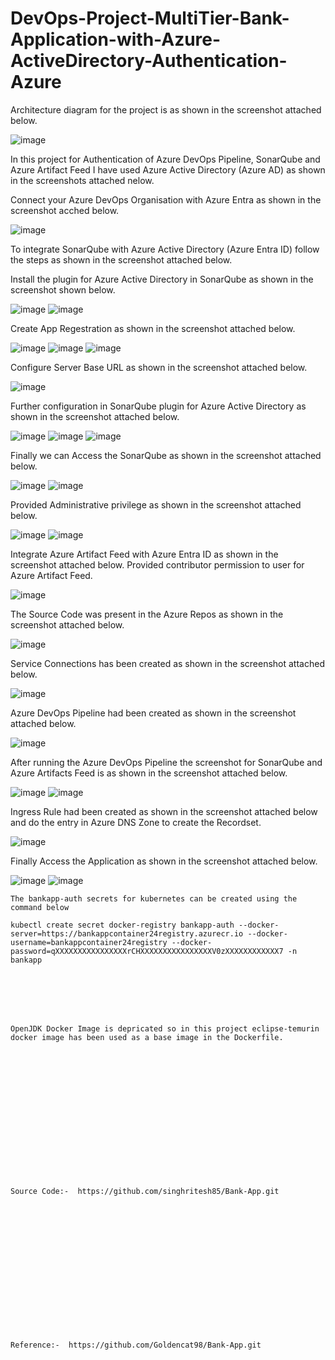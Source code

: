 # DevOps-Project-MultiTier-Bank-Application-with-Azure-ActiveDirectory-Authentication-Azure

Architecture diagram for the project is as shown in the screenshot attached below.

![image](https://github.com/user-attachments/assets/c0eb22ae-e4d0-4eaf-9322-c7ecaafed1ab)

In this project for Authentication of Azure DevOps Pipeline, SonarQube and Azure Artifact Feed I have used Azure Active Directory (Azure AD) as shown in the screenshots attached nelow.

Connect your Azure DevOps Organisation with Azure Entra as shown in the screenshot acched below.

![image](https://github.com/user-attachments/assets/4321872c-3866-49e3-b390-fca95b0f9dc8)

To integrate SonarQube with Azure Active Directory (Azure Entra ID) follow the steps as shown in the screenshot attached below.

Install the plugin for Azure Active Directory in SonarQube as shown in the screenshot shown below.

![image](https://github.com/user-attachments/assets/69a3bf45-2488-4b36-b21e-2c16c890c407)
![image](https://github.com/user-attachments/assets/5464f1ba-9d7b-4c35-87b0-5198466809e7)

Create App Regestration as shown in the screenshot attached below.

![image](https://github.com/user-attachments/assets/b19e8b8b-16af-4eb3-b5e7-2c2774c48425)
![image](https://github.com/user-attachments/assets/bab86daa-f59b-47ef-ae28-f9d0b0d7c78e)
![image](https://github.com/user-attachments/assets/5004d489-ddc1-4eb4-92aa-e3377d805184)

Configure Server Base URL as shown in the screenshot attached below.

![image](https://github.com/user-attachments/assets/8c77d2db-64c6-4636-ba46-1fcd0814104d)

Further configuration in SonarQube plugin for Azure Active Directory as shown in the screenshot attached below.

![image](https://github.com/user-attachments/assets/333e853f-478a-4edc-9d29-e3bc47c5f895)
![image](https://github.com/user-attachments/assets/823005d3-a9e4-440c-8def-999d27d57d17)
![image](https://github.com/user-attachments/assets/e429b469-c794-42b4-a650-d5c28232a2ee)

Finally we can Access the SonarQube as shown in the screenshot attached below.

![image](https://github.com/user-attachments/assets/72133612-2bbe-4d6c-b8d1-802abdf2043b)
![image](https://github.com/user-attachments/assets/d433484e-bfbd-44bd-b546-446fb22fa1fc)

Provided Administrative privilege as shown in the screenshot attached below.

![image](https://github.com/user-attachments/assets/9cef79b1-03ac-48f0-9b52-b417ad0cbbb3)
![image](https://github.com/user-attachments/assets/7dc31d11-9092-4baa-9da3-38e7d44f4523)

Integrate Azure Artifact Feed with Azure Entra ID as shown in the screenshot attached below. Provided contributor permission to user for Azure Artifact Feed. 

![image](https://github.com/user-attachments/assets/9fd244ea-7a19-4d94-942c-33d1e113356f)

The Source Code was present in the Azure Repos as shown in the screenshot attached below.

![image](https://github.com/user-attachments/assets/10383f79-d2e2-457d-9661-85e4ba20c4c9)

Service Connections has been created as shown in the screenshot attached below.

![image](https://github.com/user-attachments/assets/7010265d-a25c-4ea8-8f63-edcf9401985a)

Azure DevOps Pipeline had been created as shown in the screenshot attached below.

![image](https://github.com/user-attachments/assets/7b858c33-0743-4200-82a8-8f6b9b4aa7a7)

After running the Azure DevOps Pipeline the screenshot for SonarQube and Azure Artifacts Feed is as shown in the screenshot attached below.

![image](https://github.com/user-attachments/assets/3eb6c01e-1301-4372-933c-7bb5b5858712)
![image](https://github.com/user-attachments/assets/e0ee2a10-4f16-4b35-bb44-b78562be86df)

Ingress Rule had been created as shown in the screenshot attached below and do the entry in Azure DNS Zone to create the Recordset.

![image](https://github.com/user-attachments/assets/b561bd63-d991-4eef-8e5a-3d71f0cb8bfb)

Finally Access the Application as shown in the screenshot attached below.

![image](https://github.com/user-attachments/assets/97633092-a9e9-4677-aa5b-36118f2abf84)
![image](https://github.com/user-attachments/assets/080ccffa-bc64-4179-9e46-36dd58259cf7)

```
The bankapp-auth secrets for kubernetes can be created using the command below

kubectl create secret docker-registry bankapp-auth --docker-server=https://bankappcontainer24registry.azurecr.io --docker-username=bankappcontainer24registry --docker-password=qXXXXXXXXXXXXXXXXrCHXXXXXXXXXXXXXXXXV0zXXXXXXXXXXXX7 -n bankapp
```
<br><br/>
<br><br/>
```
OpenJDK Docker Image is depricated so in this project eclipse-temurin docker image has been used as a base image in the Dockerfile. 
```
<br><br/>
<br><br/>
<br><br/>
<br><br/>
<br><br/>
<br><br/>
```
Source Code:-  https://github.com/singhritesh85/Bank-App.git
```
<br><br/>
<br><br/>
<br><br/>
<br><br/>
<br><br/>
<br><br/>
```
Reference:-  https://github.com/Goldencat98/Bank-App.git
```
